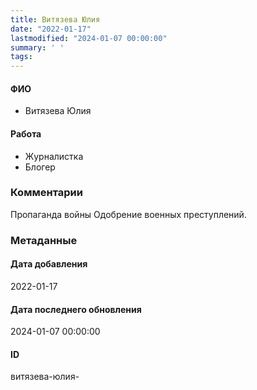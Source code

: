 ```yaml
---
title: Витязева Юлия
date: "2022-01-17"
lastmodified: "2024-01-07 00:00:00"
summary: ' '
tags: 
---
```

<!--# pp1-->
<!--## Фигурант-->
<!--### Личные данные-->
#### ФИО
- Витязева Юлия
#### Работа
- Журналистка
- Блогер
### Комментарии
Пропаганда войны
Одобрение военных преступлений.
### Метаданные
#### Дата добавления
2022-01-17
#### Дата последнего обновления
2024-01-07 00:00:00
#### ID
витязева-юлия-
<!--## END;-->
